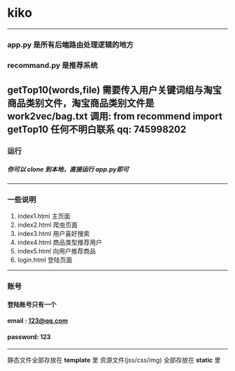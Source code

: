 # kiko
---
### app.py 是所有后端路由处理逻辑的地方
### recommand.py 是推荐系统

getTop10(words,file) 需要传入用户关键词组与淘宝商品类别文件，淘宝商品类别文件是work2vec/bag.txt
调用: from recommend import getTop10
任何不明白联系 qq: 745998202
---
### 运行
##### 你可以 clone 到本地，直接运行 app.py即可

---
### 一些说明

1. index1.html 主页面
2. index2.html 爬虫页面
3. index3.html 用户喜好搜索
4. index4.html 商品类型推荐用户
5. index5.html 向用户推荐商品
6. login.html 登陆页面

---
### 账号
#### 登陆账号只有一个

#### email : 123@qq.com
#### password: 123

---
静态文件全部存放在  __template__ 里
资源文件(jss/css/img) 全部存放在 __static__ 里





